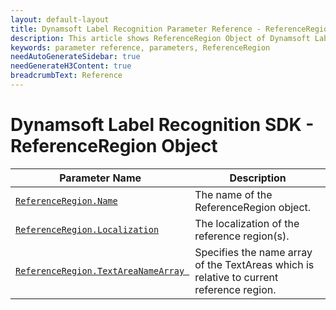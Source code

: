 ```yaml
---
layout: default-layout
title: Dynamsoft Label Recognition Parameter Reference - ReferenceRegion Object
description: This article shows ReferenceRegion Object of Dynamsoft Label Recognition.
keywords: parameter reference, parameters, ReferenceRegion
needAutoGenerateSidebar: true
needGenerateH3Content: true
breadcrumbText: Reference
---
```



# Dynamsoft Label Recognition SDK - ReferenceRegion Object

 | Parameter Name | Description |
 | -------------- | ----------- | 
 | [`ReferenceRegion.Name`](parameter-control.md#name) | The name of the ReferenceRegion object. |
 | [`ReferenceRegion.Localization`](localization.md#localization) | The localization of the reference region(s). |
 | [`ReferenceRegion.TextAreaNameArray `](parameter-control.md#textareanamearray ) | Specifies the name array of the TextAreas which is relative to current reference region. |

